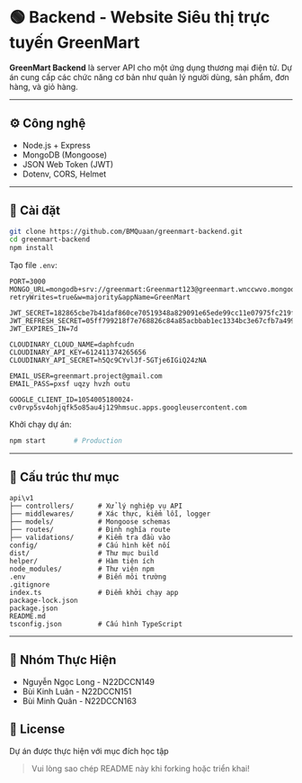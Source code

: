 # 🟢 Backend - Website Siêu thị trực tuyến GreenMart

**GreenMart Backend** là server API cho một ứng dụng thương mại điện tử. Dự án cung cấp các chức năng cơ bản như quản lý người dùng, sản phẩm, đơn hàng, và giỏ hàng.

---
## ⚙️ Công nghệ

* Node.js + Express
* MongoDB (Mongoose)
* JSON Web Token (JWT)
* Dotenv, CORS, Helmet

---

## 💪 Cài đặt

```bash
git clone https://github.com/BMQuaan/greenmart-backend.git
cd greenmart-backend
npm install
```

Tạo file `.env`:

```env
PORT=3000
MONGO_URL=mongodb+srv://greenmart:Greenmart123@greenmart.wnccwvo.mongodb.net/GreenMart?retryWrites=true&w=majority&appName=GreenMart

JWT_SECRET=182865cbe7b41daf860ce70519348a829091e65ede99cc11e07975fc219ff642
JWT_REFRESH_SECRET=05ff799218f7e768826c84a85acbbab1ec1334bc3e67cfb7a49965d133c5df77
JWT_EXPIRES_IN=7d

CLOUDINARY_CLOUD_NAME=daphfcudn
CLOUDINARY_API_KEY=612411374265656
CLOUDINARY_API_SECRET=h5Qc9CYvlJf-5GTje6IGiQ24zNA

EMAIL_USER=greenmart.project@gmail.com
EMAIL_PASS=pxsf uqzy hvzh outu

GOOGLE_CLIENT_ID=1054005180024-cv0rvp5sv4ohjqfk5o85au4j129hmsuc.apps.googleusercontent.com
```

Khởi chạy dự án:

```bash
npm start       # Production
```

---

## 📂 Cấu trúc thư mục

```
api\v1
├── controllers/      # Xử lý nghiệp vụ API
├── middlewares/      # Xác thực, kiểm lỗi, logger
├── models/           # Mongoose schemas
├── routes/           # Định nghĩa route
├── validations/      # Kiểm tra đầu vào 
config/               # Cấu hình kết nối 
dist/                 # Thư mục build
helper/               # Hàm tiện ích
node_modules/         # Thư viện npm
.env                  # Biến môi trường
.gitignore
index.ts              # Điểm khởi chạy app
package-lock.json
package.json
README.md
tsconfig.json         # Cấu hình TypeScript
```

---

## 👥 Nhóm Thực Hiện
- Nguyễn Ngọc Long - N22DCCN149
- Bùi Kinh Luân - N22DCCN151
- Bùi Minh Quân - N22DCCN163

## 📄 License
Dự án được thực hiện với mục đích học tập
> Vui lòng sao chép README này khi forking hoặc triển khai!
